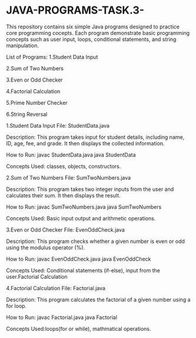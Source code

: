 # JAVA-PROGRAMS-TASK.3-
This repository contains six simple Java programs designed to practice core programming cocepts. Each program demonstrate basic programming concepts such as user input, loops, conditional statements, and string manipulation.

List of Programs:
1.Student Data Input

2.Sum of Two Numbers

3.Even or Odd Checker

4.Factorial Calculation

5.Prime Number Checker

6.String Reversal



1.Student Data Input
File: StudentData.java

Description: This program takes input for student details, including name, ID, age, fee, and grade. It then displays the collected information.

How to Run: javac StudentData.java java StudentData

Concepts Used: classes, objects, constructors.

2.Sum of Two Numbers
File: SumTwoNumbers.java

Description: This program takes two integer inputs from the user and calculates their sum. It then displays the result.

How to Run: javac SumTwoNumbers.java java SumTwoNumbers

Concepts Used: Basic input output and arithmetic operations.

3.Even or Odd Checker
File: EvenOddCheck.java

Description: This program checks whether a given number is even or odd using the modulus operator (%).

How to Run: javac EvenOddCheck.java java EvenOddCheck

Concepts Used: Conditional statements (if-else), input from the user.Factorial Calculation

4.Factorial Calculation
File: Factorial.java

Description: This program calculates the factorial of a given number using a for loop.

How to Run: javac Factorial.java java Factorial

Concepts Used:loops(for or while), mathmatical operations.







